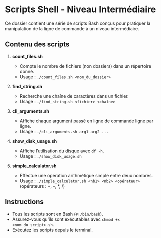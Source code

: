 # Scripts Shell - Niveau Intermédiaire

Ce dossier contient une série de scripts Bash conçus pour pratiquer la manipulation de la ligne de commande à un niveau intermédiaire.

## Contenu des scripts

1. **count_files.sh**
   - Compte le nombre de fichiers (non dossiers) dans un répertoire donné.
   - Usage : `./count_files.sh <nom_du_dossier>`

2. **find_string.sh**
   - Recherche une chaîne de caractères dans un fichier.
   - Usage : `./find_string.sh <fichier> <chaîne>`

3. **cli_arguments.sh**
   - Affiche chaque argument passé en ligne de commande ligne par ligne.
   - Usage : `./cli_arguments.sh arg1 arg2 ...`

4. **show_disk_usage.sh**
   - Affiche l’utilisation du disque avec `df -h`.
   - Usage : `./show_disk_usage.sh`

5. **simple_calculator.sh**
   - Effectue une opération arithmétique simple entre deux nombres.
   - Usage : `./simple_calculator.sh <nb1> <nb2> <opérateur>` (opérateurs : +, -, *, /)

## Instructions

- Tous les scripts sont en Bash (`#!/bin/bash`).
- Assurez-vous qu'ils sont exécutables avec `chmod +x <nom_du_script>.sh`.
- Exécutez les scripts depuis le terminal.

